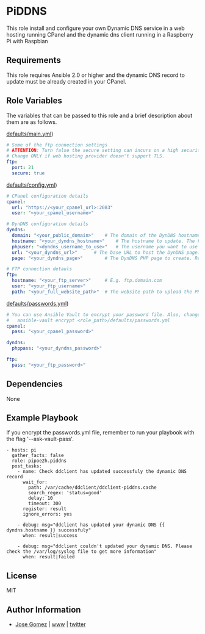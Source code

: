 PiDDNS
=========

This role install and configure your own Dynamic DNS service in a web hosting running CPanel and
the dynamic dns client running in a Raspberry Pi with Raspbian

Requirements
------------

This role requires Ansible 2.0 or higher and the dynamic DNS record to update must be already created in your CPanel.

Role Variables
--------------

The variables that can be passed to this role and a brief description about
them are as follows.

[defaults/main.yml](defaults/main.yml))

```yaml
# Some of the ftp connection settings
# ATTENTION: Turn false the secure setting can incurs on a high security risk since your credentials are passed out in plain text.
# Change ONLY if web hosting provider doesn't support TLS.
ftp:
  port: 21
  secure: true

```

[defaults/config.yml](defaults/config.yml))

```yaml
# CPanel configuration details
cpanel:
  url: "https://<your_cpanel_url>:2083"
  user: "<your_cpanel_username>"

# DynDNS configuration details
dyndns:
  domain: "<your_public_domain>" 	# The domain of the DynDNS hostname. E.g. domain.com
  hostname: "<your_dyndns_hostname>" 	# The hostname to update. The FQDN must be already created in your DNS server. E.g. dyndns.domain.com
  phpuser: "<dyndns_username_to_use>" 	# The username you want to use for the DynDNS page (PHP Authentication). E.g. dyndnsuser
  url: "<your_dyndns_url>" 		# The base URL to host the DynDNS page: E.g. www.domain.com (DON'T add http(s)://)
  page: "<your_dyndns_page>" 		# The DynDNS PHP page to create. Recommended: dyndns.php

# FTP connection detauls
ftp:
  hostname: "<your_ftp_server>" 	# E.g. ftp.domain.com
  user: "<your_ftp_username>"
  path: "<your_full_website_path>" 	# The website path to upload the PHP page. E.g. /public_html/www.domain.com"

```

[defaults/passwords.yml](defaults/passwords.yml))

```yaml
# You can use Ansible Vault to encrypt your password file. Also, change the file permissions to 0600
# 	ansible-vault encrypt <role_path>/defaults/passwords.yml
cpanel:
  pass: "<your_cpanel_password>"

dyndns:
  phppass: "<your_dyndns_password>"

ftp:
  pass: "<your_ftp_password>"
```

Dependencies
------------

None

Example Playbook
----------------

If you encrypt the passwords.yml file, remember to run your playbook with the flag '--ask-vault-pass'.

    - hosts: pi
      gather_facts: false
      role: pipoe2h.piddns
      post_tasks:
        - name: Check ddclient has updated successfuly the dynamic DNS record
          wait_for:
            path: /var/cache/ddclient/ddclient-piddns.cache
            search_regex: 'status=good'
            delay: 10
            timeout: 300
          register: result
          ignore_errors: yes

        - debug: msg="ddclient has updated your dynamic DNS {{ dyndns.hostname }} successfuly"
          when: result|success

        - debug: msg="ddclient couldn't updated your dynamic DNS. Please check the /var/log/syslog file to get more information"
          when: result|failed

License
-------

MIT

Author Information
------------------

* [Jose Gomez](https://github.com/pipoe2h) | [www](http://www.joseluisgomez.com) | [twitter](http://twitter.com/pipoe2h)
